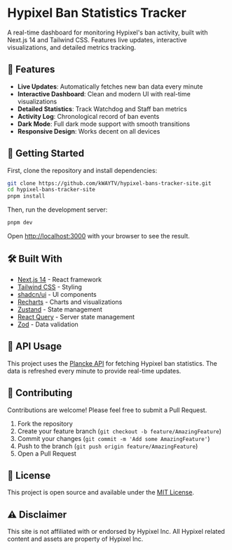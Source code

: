 # Hypixel Ban Statistics Tracker

A real-time dashboard for monitoring Hypixel's ban activity, built with Next.js 14 and Tailwind CSS. Features live updates, interactive visualizations, and detailed metrics tracking.

## 🌟 Features

- **Live Updates**: Automatically fetches new ban data every minute
- **Interactive Dashboard**: Clean and modern UI with real-time visualizations
- **Detailed Statistics**: Track Watchdog and Staff ban metrics
- **Activity Log**: Chronological record of ban events
- **Dark Mode**: Full dark mode support with smooth transitions
- **Responsive Design**: Works decent on all devices

## 🚀 Getting Started

First, clone the repository and install dependencies:

```bash
git clone https://github.com/kWAYTV/hypixel-bans-tracker-site.git
cd hypixel-bans-tracker-site
pnpm install
```

Then, run the development server:

```bash
pnpm dev
```

Open [http://localhost:3000](http://localhost:3000) with your browser to see the result.

## 🛠️ Built With

- [Next.js 14](https://nextjs.org/) - React framework
- [Tailwind CSS](https://tailwindcss.com/) - Styling
- [shadcn/ui](https://ui.shadcn.com/) - UI components
- [Recharts](https://recharts.org/) - Charts and visualizations
- [Zustand](https://zustand-demo.pmnd.rs/) - State management
- [React Query](https://tanstack.com/query/latest) - Server state management
- [Zod](https://zod.dev/) - Data validation

## 📝 API Usage

This project uses the [Plancke API](https://plancke.io) for fetching Hypixel ban statistics. The data is refreshed every minute to provide real-time updates.

## 🤝 Contributing

Contributions are welcome! Please feel free to submit a Pull Request.

1. Fork the repository
2. Create your feature branch (`git checkout -b feature/AmazingFeature`)
3. Commit your changes (`git commit -m 'Add some AmazingFeature'`)
4. Push to the branch (`git push origin feature/AmazingFeature`)
5. Open a Pull Request

## 📜 License

This project is open source and available under the [MIT License](LICENSE).

## ⚠️ Disclaimer

This site is not affiliated with or endorsed by Hypixel Inc. All Hypixel related content and assets are property of Hypixel Inc.
